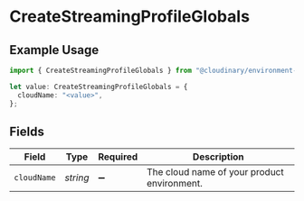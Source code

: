 # CreateStreamingProfileGlobals

## Example Usage

```typescript
import { CreateStreamingProfileGlobals } from "@cloudinary/environment-config/models/operations";

let value: CreateStreamingProfileGlobals = {
  cloudName: "<value>",
};
```

## Fields

| Field                                       | Type                                        | Required                                    | Description                                 |
| ------------------------------------------- | ------------------------------------------- | ------------------------------------------- | ------------------------------------------- |
| `cloudName`                                 | *string*                                    | :heavy_minus_sign:                          | The cloud name of your product environment. |